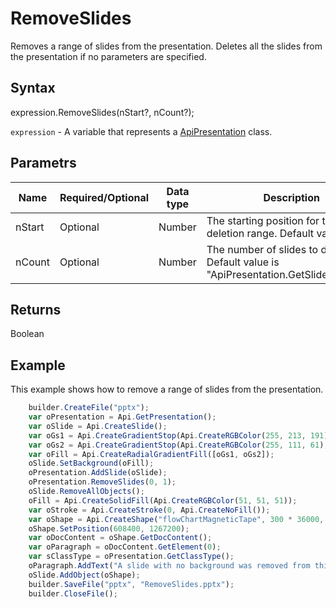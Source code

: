 # RemoveSlides

Removes a range of slides from the presentation. Deletes all the slides from the presentation if no parameters are specified.

## Syntax

expression.RemoveSlides(nStart?, nCount?);

`expression` - A variable that represents a [ApiPresentation](../ApiPresentation.md) class.

## Parametrs

| **Name** | **Required/Optional** | **Data type** | **Description** |
| ------------- | ------------- | ------------- | ------------- |
| nStart | Optional | Number | The starting position for the deletion range. Default value is "0". |
| nCount | Optional | Number | The number of slides to delete. Default value is "ApiPresentation.GetSlidesCount()". |

## Returns

Boolean

## Example

This example shows how to remove a range of slides from the presentation.

```javascript
	builder.CreateFile("pptx");
	var oPresentation = Api.GetPresentation();
	var oSlide = Api.CreateSlide();
	var oGs1 = Api.CreateGradientStop(Api.CreateRGBColor(255, 213, 191), 0);
	var oGs2 = Api.CreateGradientStop(Api.CreateRGBColor(255, 111, 61), 100000);
	var oFill = Api.CreateRadialGradientFill([oGs1, oGs2]);
	oSlide.SetBackground(oFill);
	oPresentation.AddSlide(oSlide);
	oPresentation.RemoveSlides(0, 1);
	oSlide.RemoveAllObjects();
	oFill = Api.CreateSolidFill(Api.CreateRGBColor(51, 51, 51));
	var oStroke = Api.CreateStroke(0, Api.CreateNoFill());
	var oShape = Api.CreateShape("flowChartMagneticTape", 300 * 36000, 130 * 36000, oFill, oStroke);
	oShape.SetPosition(608400, 1267200);
	var oDocContent = oShape.GetDocContent();
	var oParagraph = oDocContent.GetElement(0);
	var sClassType = oPresentation.GetClassType();
	oParagraph.AddText("A slide with no background was removed from this presentation.");
	oSlide.AddObject(oShape);
	builder.SaveFile("pptx", "RemoveSlides.pptx");
	builder.CloseFile();
```